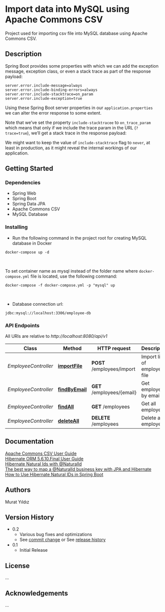 # Import data into MySQL using Apache Commons CSV
Project used for importing csv file into MySQL database using Apache Commons CSV.


## Description

Spring Boot provides some properties with which we can add the exception message, exception class, or even a stack trace as part of the response payload:

```
server.error.include-message=always
server.error.include-binding-errors=always
server.error.include-stacktrace=on_param
server.error.include-exception=true
```

Using these Spring Boot server properties in our `application.properties` we can alter the error response to some extent.

Note that we’ve set the property `include-stacktracee` to `on_trace_param` which means that only if we include the trace param in the URL (`?trace=true`), we’ll get a stack trace in the response payload:

We might want to keep the value of `include-stacktrace` flag to `never`, at least in production, as it might reveal the internal workings of our application.


## Getting Started

### Dependencies

* Spring Web
* Spring Boot
* Spring Data JPA
* Apache Commons CSV
* MySQL Database

### Installing

* Run the following command in the project root for creating MySQL database in Docker

```
docker-compose up -d
```
<br/>

To set container name as mysql instead of the folder name where `docker-compose.yml` file is located, use the following command:

```
docker-compose -f docker-compose.yml -p "mysql" up
```
<br/>

* Database connection url:

```
jdbc:mysql://localhost:3306/employee-db
```

### API Endpoints

All URIs are relative to *http://localhost:8080/api/v1*

Class | Method                                                    | HTTP request         | Description
------------ |-----------------------------------------------------------|----------------------| -------------
*EmployeeController* | [**importFile**](http://localhost:8080/api/v1/employees/import) | **POST** /employees/import | Import list of employees file
*EmployeeController* | [**findByEmail**](http://localhost:8080/api/v1/employees/{email})       | **GET** /employees/{email}    | Get employee by email
*EmployeeController* | [**findAll**](http://localhost:8080/api/v1/employees)                   | **GET** /employees            | Get all employees
*EmployeeController* | [**deleteAll**](http://localhost:8080/api/v1/employees)                 | **DELETE** /employees   | Delete all employees


## Documentation
[Apache Commons CSV User Guide](https://commons.apache.org/proper/commons-csv/user-guide.html#Using_an_enum_to_define_a_header)<br/>
[Hibernate ORM 5.6.10.Final User Guide](https://docs.jboss.org/hibernate/orm/5.6/userguide/html_single/Hibernate_User_Guide.html#naturalid)<br/>
[Hibernate Natural Ids with @NaturalId](https://howtodoinjava.com/hibernate/hibernate-naturalid-example-tutorial/)<br/>
[The best way to map a @NaturalId business key with JPA and Hibernate](https://vladmihalcea.com/the-best-way-to-map-a-naturalid-business-key-with-jpa-and-hibernate/)<br/>
[How to Use Hibernate Natural IDs in Spring Boot](https://dzone.com/articles/how-to-use-hibernate-natural-ids-in-spring-boot)


## Authors
Murat Yıldız


## Version History

* 0.2
    * Various bug fixes and optimizations
    * See [commit change]() or See [release history]()
* 0.1
    * Initial Release


## License

...


## Acknowledgements
...